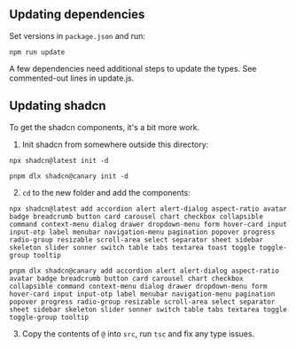 ## Updating dependencies

Set versions in `package.json` and run:

```
npm run update
```

A few dependencies need additional steps to update the types. See commented-out lines in update.js.

## Updating shadcn

To get the shadcn components, it's a bit more work.

1. Init shadcn from somewhere outside this directory:

```
npx shadcn@latest init -d

pnpm dlx shadcn@canary init -d
```

2. `cd` to the new folder and add the components:

```
npx shadcn@latest add accordion alert alert-dialog aspect-ratio avatar badge breadcrumb button card carousel chart checkbox collapsible command context-menu dialog drawer dropdown-menu form hover-card input input-otp label menubar navigation-menu pagination popover progress radio-group resizable scroll-area select separator sheet sidebar skeleton slider sonner switch table tabs textarea toast toggle toggle-group tooltip

pnpm dlx shadcn@canary add accordion alert alert-dialog aspect-ratio avatar badge breadcrumb button card carousel chart checkbox collapsible command context-menu dialog drawer dropdown-menu form hover-card input input-otp label menubar navigation-menu pagination popover progress radio-group resizable scroll-area select separator sheet sidebar skeleton slider sonner switch table tabs textarea toggle toggle-group tooltip
```

3. Copy the contents of `@` into `src`, run `tsc` and fix any type issues.
